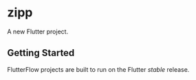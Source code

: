 # zipp

A new Flutter project.

## Getting Started

FlutterFlow projects are built to run on the Flutter _stable_ release.
